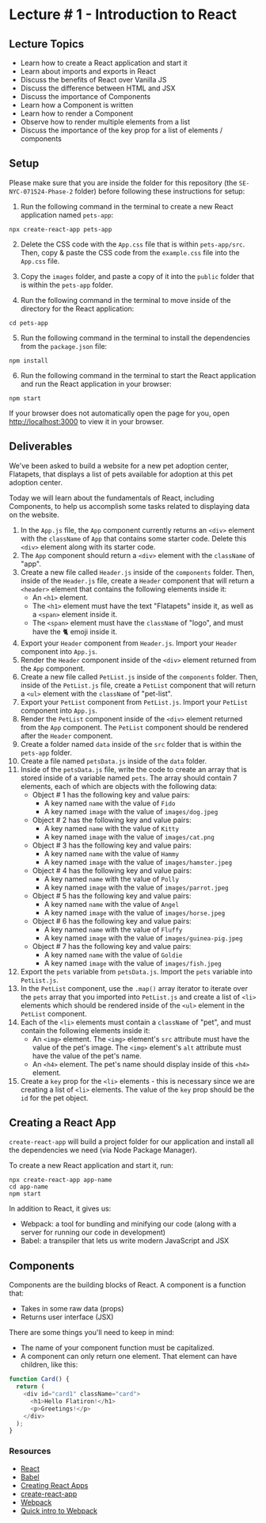 # Lecture # 1 - Introduction to React

## Lecture Topics
- Learn how to create a React application and start it
- Learn about imports and exports in React
- Discuss the benefits of React over Vanilla JS
- Discuss the difference between HTML and JSX
- Discuss the importance of Components
- Learn how a Component is written
- Learn how to render a Component
- Observe how to render multiple elements from a list
- Discuss the importance of the key prop for a list of elements / components

## Setup
Please make sure that you are inside the folder for this repository (the `SE-NYC-071524-Phase-2` folder) before following these instructions for setup:

1. Run the following command in the terminal to create a new React application named `pets-app`:

```
npx create-react-app pets-app
```

2. Delete the CSS code with the `App.css` file that is within `pets-app/src`. Then, copy & paste the CSS code from the `example.css` file into the `App.css` file.

3. Copy the `images` folder, and paste a copy of it into the `public` folder that is within the `pets-app` folder.

4. Run the following command in the terminal to move inside of the directory for the React application:

```
cd pets-app
```

5. Run the following command in the terminal to install the dependencies from the `package.json` file:

```
npm install
```

6. Run the following command in the terminal to start the React application and run the React application in your browser:

```
npm start
```

If your browser does not automatically open the page for you, open [http://localhost:3000](http://localhost:3000) to view it in your browser.

## Deliverables

We've been asked to build a website for a new pet adoption center, Flatapets, that displays a list of pets available for adoption at this pet adoption center.

Today we will learn about the fundamentals of React, including Components, to help us accomplish some tasks related to displaying data on the website.

1. In the `App.js` file, the `App` component currently returns an `<div>` element with the `className` of `App` that contains some starter code. Delete this `<div>` element along with its starter code.
2. The `App` component should return a `<div>` element with the `className` of "app".
3. Create a new file called `Header.js` inside of the `components` folder. Then, inside of the `Header.js` file, create a `Header` component that will return a `<header>` element that contains the following elements inside it:
   - An `<h1>` element.
   - The `<h1>` element must have the text "Flatapets" inside it, as well as a `<span>` element inside it.
   - The `<span>` element must have the `className` of "logo", and must have the 🐈 emoji inside it.
4. Export your `Header` component from `Header.js`. Import your `Header` component into `App.js`.
5. Render the `Header` component inside of the `<div>` element returned from the `App` component.
6. Create a new file called `PetList.js` inside of the `components` folder. Then, inside of the `PetList.js` file, create a `PetList` component that will return a `<ul>` element with the `className` of "pet-list".
7. Export your `PetList` component from `PetList.js`. Import your `PetList` component into `App.js`.
8. Render the `PetList` component inside of the `<div>` element returned from the `App` component. The `PetList` component should be rendered after the `Header` component.
9. Create a folder named `data` inside of the `src` folder that is within the `pets-app` folder.
10. Create a file named `petsData.js` inside of the `data` folder.
11. Inside of the `petsData.js` file, write the code to create an array that is stored inside of a variable named `pets`. The array should contain 7 elements, each of which are objects with the following data:
    - Object # 1 has the following key and value pairs:
      - A key named `name` with the value of `Fido`
      - A key named `image` with the value of `images/dog.jpeg`
    - Object # 2 has the following key and value pairs:
      - A key named `name` with the value of `Kitty`
      - A key named `image` with the value of `images/cat.png`
    - Object # 3 has the following key and value pairs:
      - A key named `name` with the value of `Hammy`
      - A key named `image` with the value of `images/hamster.jpeg`
    - Object # 4 has the following key and value pairs:
      - A key named `name` with the value of `Polly`
      - A key named `image` with the value of `images/parrot.jpeg`
    - Object # 5 has the following key and value pairs:
      - A key named `name` with the value of `Angel`
      - A key named `image` with the value of `images/horse.jpeg`
    - Object # 6 has the following key and value pairs:
      - A key named `name` with the value of `Fluffy`
      - A key named `image` with the value of `images/guinea-pig.jpeg`
    - Object # 7 has the following key and value pairs:
      - A key named `name` with the value of `Goldie`
      - A key named `image` with the value of `images/fish.jpeg`
12. Export the `pets` variable from `petsData.js`. Import the `pets` variable into `PetList.js`.
13. In the `PetList` component, use the `.map()` array iterator to iterate over the `pets` array that you imported into `PetList.js` and create a list of `<li>` elements which should be rendered inside of the `<ul>` element in the `PetList` component.
14. Each of the `<li>` elements must contain a `className` of "pet", and must contain the following elements inside it:
    - An `<img>` element. The `<img>` element's `src` attribute must have the value of the pet's image. The `<img>` element's `alt` attribute must have the value of the pet's name.
    - An `<h4>` element. The pet's name should display inside of this `<h4>` element.
15. Create a `key` prop for the `<li>` elements - this is necessary since we are creating a list of `<li>` elements. The value of the `key` prop should be the `id` for the pet object.

## Creating a React App

`create-react-app` will build a project folder for our application and install all the dependencies we need (via Node Package Manager).

To create a new React application and start it, run:

```
npx create-react-app app-name
cd app-name
npm start
```

In addition to React, it gives us:

- Webpack: a tool for bundling and minifying our code (along with a server for running our code in development)
- Babel: a transpiler that lets us write modern JavaScript and JSX

## Components

Components are the building blocks of React. A component is a function that:

- Takes in some raw data (props)
- Returns user interface (JSX)

There are some things you'll need to keep in mind:

- The name of your component function must be capitalized.
- A component can only return one element. That element can have children, like this:

``` javascript
function Card() {
  return (
    <div id="card1" className="card">
      <h1>Hello Flatiron!</h1>
      <p>Greetings!</p>
    </div>
  );
}
```

### Resources

- [React](https://reactjs.org/)
- [Babel](https://babeljs.io/)
- [Creating React Apps](https://reactjs.org/docs/create-a-new-react-app.html)
- [create-react-app](https://create-react-app.dev/docs/getting-started)
- [Webpack](https://webpack.js.org/)
- [Quick intro to Webpack](https://medium.com/the-self-taught-programmer/what-is-webpack-and-why-should-i-care-part-1-introduction-ca4da7d0d8dc)